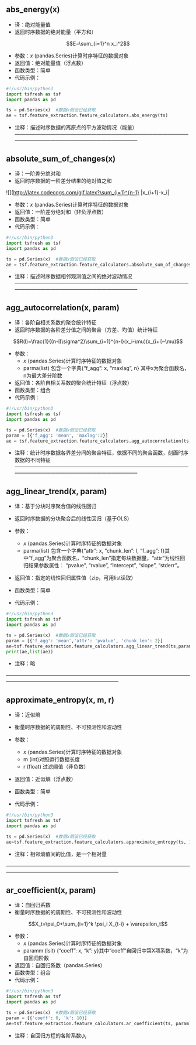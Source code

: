 
## abs_energy(x)
* 译：绝对能量值
* 返回时序数据的绝对能量（平方和）

$$E=\sum_{i=1}^n x_i^2$$
* 参数：$x$   (pandas.Series)计算时序特征的数据对象
* 返回值：绝对能量值（浮点数）
* 函数类型：简单
* 代码示例：

```python
#!/usr/bin/python3
import tsfresh as tsf
import pandas as pd

ts = pd.Series(x)  #数据x假设已经获取
ae = tsf.feature_extraction.feature_calculators.abs_energy(ts)
```
* 注释：描述时序数据的离原点的平方波动情况（能量）
——————————————————————————————————————————————————————————

## absolute_sum_of_changes(x) ##
* 译：一阶差分绝对和
* 返回时序数据的一阶差分结果的绝对值之和

![](http://latex.codecogs.com/gif.latex?\sum_{i=1}^{n-1} |x_{i+1}-x_i|

* 参数：$x$   (pandas.Series)计算时序特征的数据对象
* 返回值：一阶差分绝对和（非负浮点数）
* 函数类型：简单
* 代码示例：

```python
#!/usr/bin/python3
import tsfresh as tsf
import pandas as pd

ts = pd.Series(x)  #数据x假设已经获取
ae = tsf.feature_extraction.feature_calculators.absolute_sum_of_changes(ts)
```
* 注释：描述时序数据相邻观测值之间的绝对波动情况
——————————————————————————————————————————————————————————

## agg_autocorrelation(x, param) ##
* 译：各阶自相关系数的聚合统计特征
* 返回时序数据的各阶差分值之间的聚合（方差、均值）统计特征

$$R(l)=\frac{1}{(n-l)\sigma^2}\sum_{i=1}^{n-l}(x_i-\mu)(x_{i+l}-\mu)$$
* 参数：
  *  $x$   (pandas.Series)计算时序特征的数据对象
  * parma(list)   包含一个字典{“f_agg”: x, “maxlag”, n} 其中x为聚合函数名，n为最大差分阶数
* 返回值：各阶自相关系数的聚合统计特征（浮点数）
* 函数类型：组合
* 代码示例：

```python
#!/usr/bin/python3
import tsfresh as tsf
import pandas as pd

ts = pd.Series(x)  #数据x假设已经获取
param = [{'f_agg': 'mean', 'maxlag':2}]
ae = tsf.feature_extraction.feature_calculators.agg_autocorrelation(ts, param)
```
* 注释：统计时序数据各界差分间的聚合特征，依据不同的聚合函数，刻画时序数据的不同特征
——————————————————————————————————————————————————————————

## agg_linear_trend(x, param) ##
* 译：基于分块时序聚合值的线性回归
* 返回时序数据的分块聚合后的线性回归（基于OLS）


* 参数：
  *  $x$   (pandas.Series)计算时序特征的数据对象
  * parma(list)   包含一个字典{“attr”: x, “chunk_len”: l, “f_agg”: f}其中“f_agg”为聚合函数名，“chunk_len”指定每块数据量，“attr”为线性回归结果参数属性： “pvalue”, “rvalue”, “intercept”, “slope”, “stderr”。
* 返回值：指定的线性回归属性值（zip，可用list读取）
* 函数类型：简单
* 代码示例：

```python
#!/usr/bin/python3
import tsfresh as tsf
import pandas as pd

ts = pd.Series(x)  #数据x假设已经获取
param = [{'f_agg': 'mean','attr': 'pvalue', 'chunk_len': 2}]
ae=tsf.feature_extraction.feature_calculators.agg_linear_trend(ts,param)
print(ae,list(ae))
```
* 注释：略

——————————————————————————————————————————————————————————

## approximate_entropy(x, m, r) ##
* 译：近似熵
* 衡量时序数据的的周期性、不可预测性和波动性


* 参数：
  *  $x$   (pandas.Series)计算时序特征的数据对象
  * m (int)对照运行数据长度
  * r (float) 过滤阈值（非负数）
* 返回值：近似熵（浮点数）
* 函数类型：简单
* 代码示例：

```python
#!/usr/bin/python3
import tsfresh as tsf
import pandas as pd

ts = pd.Series(x)  #数据x假设已经获取
ae=tsf.feature_extraction.feature_calculators.approximate_entropy(ts, 10, 0.1)
```
* 注释：相邻熵值间的比值，是一个相对量

——————————————————————————————————————————————————————————

## ar_coefficient(x, param) ##
* 译：自回归系数
* 衡量时序数据的的周期性、不可预测性和波动性

$$X_t=\psi_0+\sum_{i=1}^k \psi_i X_{t-i} + \varepsilon_t$$
* 参数：
  *  $x$   (pandas.Series)计算时序特征的数据对象
  * paramm (lsit) {“coeff”: x, “k”: y}其中“coeff”自回归中第X项系数，“k”为自回归阶数
* 返回值：自回归系数（pandas.Series）
* 函数类型：组合
* 代码示例：

```python
#!/usr/bin/python3
import tsfresh as tsf
import pandas as pd

ts = pd.Series(x)  #数据x假设已经获取
param = [{'coeff': 0, 'k': 10}]
ae=tsf.feature_extraction.feature_calculators.ar_coefficient(ts, param)
```
* 注释：自回归方程的各阶系数$\psi_i$
